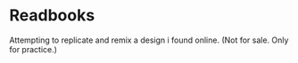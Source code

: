 # Readbooks
Attempting to replicate and remix a design i found online. (Not for sale. Only for practice.)
